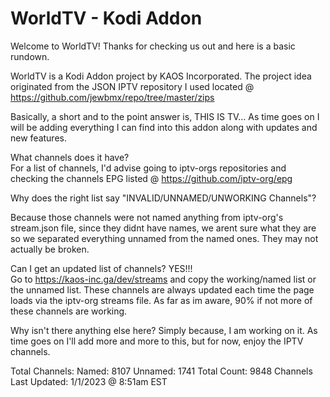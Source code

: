 # WorldTV - Kodi Addon

Welcome to WorldTV!  Thanks for checking us out and here is a basic rundown.

WorldTV is a Kodi Addon project by KAOS Incorporated.  The project idea originated from the JSON IPTV repository I used located @ https://github.com/jewbmx/repo/tree/master/zips

Basically, a short and to the point answer is, THIS IS TV...  As time goes on I will be adding everything I can find into this addon along with updates and new features.

What channels does it have?  
For a list of channels, I'd advise going to iptv-orgs repositories and checking the channels EPG listed @ https://github.com/iptv-org/epg

Why does the right list say "INVALID/UNNAMED/UNWORKING Channels"?

Because those channels were not named anything from iptv-org's stream.json file, since they didnt have names, we arent sure what they are so we separated everything unnamed from the named ones.  They may not actually be broken.

Can I get an updated list of channels?  YES!!!  
Go to https://kaos-inc.ga/dev/streams and copy the working/named list or the unnamed list.
These channels are always updated each time the page loads via the iptv-org streams file.
As far as im aware, 90% if not more of these channels are working.



Why isn't there anything else here?  Simply because, I am working on it.  As time goes on I'll add more and more to this, but for now, enjoy the IPTV channels.


Total Channels:
Named: 8107
Unnamed: 1741
Total Count:  9848 Channels
Last Updated: 1/1/2023 @ 8:51am EST
